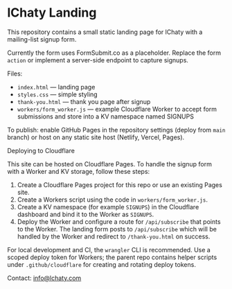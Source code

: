 ﻿# lChaty Landing

This repository contains a small static landing page for lChaty with a mailing-list signup form.

Currently the form uses FormSubmit.co as a placeholder. Replace the form `action` or implement a server-side endpoint to capture signups.

Files:
- `index.html` — landing page
- `styles.css` — simple styling
- `thank-you.html` — thank you page after signup
- `workers/form_worker.js` — example Cloudflare Worker to accept form submissions and store into a KV namespace named SIGNUPS

To publish: enable GitHub Pages in the repository settings (deploy from `main` branch) or host on any static site host (Netlify, Vercel, Pages).

Deploying to Cloudflare

This site can be hosted on Cloudflare Pages. To handle the signup form with a Worker and KV storage, follow these steps:

1. Create a Cloudflare Pages project for this repo or use an existing Pages site.
2. Create a Workers script using the code in `workers/form_worker.js`.
3. Create a KV namespace (for example `SIGNUPS`) in the Cloudflare dashboard and bind it to the Worker as `SIGNUPS`.
4. Deploy the Worker and configure a route for `/api/subscribe` that points to the Worker. The landing form posts to `/api/subscribe` which will be handled by the Worker and redirect to `/thank-you.html` on success.

For local development and CI, the `wrangler` CLI is recommended. Use a scoped deploy token for Workers; the parent repo contains helper scripts under `.github/cloudflare` for creating and rotating deploy tokens.

Contact: info@lchaty.com
